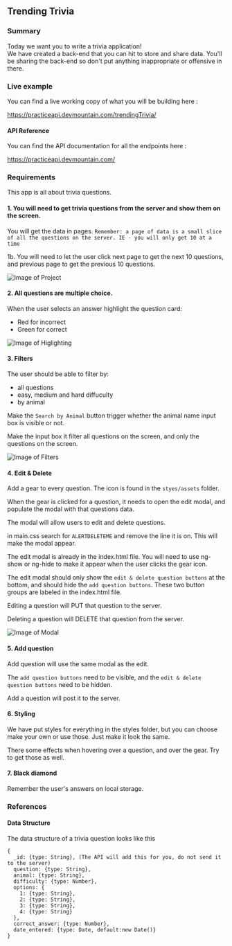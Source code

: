 ## Trending Trivia

### Summary

Today we want you to write a trivia application!  
We have created a back-end that you can hit to store and share data.
You'll be sharing the back-end so don't put anything inappropriate or offensive in there.

### Live example

You can find a live working copy of what you will be building here :

https://practiceapi.devmountain.com/trendingTrivia/

#### API Reference

You can find the API documentation for all the endpoints here :

https://practiceapi.devmountain.com/



### Requirements

This app is all about trivia questions.


#### 1. You will need to get trivia questions from the server and show them on the screen.

You will get the data in pages. `Remember: a page of data is a small slice of all the questions on the server. IE - you will only get 10 at a time`

1b. You will need to let the user click next page to get the next 10 questions, and previous page to get the previous 10 questions.

![Image of Project](https://github.com/DevMountain/trendingTrivia/blob/master/screenshot/screenshot1.jpg)


#### 2. All questions are multiple choice.

When the user selects an answer highlight the question card:
- Red for incorrect
- Green for correct 

![Image of Higlighting](https://github.com/DevMountain/trendingTrivia/blob/master/screenshot/screenshot3.jpg)


#### 3. Filters

The user should be able to filter by:
* all questions
* easy, medium and hard diffuculty
* by animal

Make the `Search by Animal` button trigger whether the animal name input box is visible or not.

Make the input box it filter all questions on the screen, and only the questions on the screen.


![Image of Filters](https://github.com/DevMountain/trendingTrivia/blob/master/screenshot/screenshot4.jpg)


#### 4. Edit & Delete

Add a gear to every question. The icon is found in the `styes/assets` folder.

When the gear is clicked for a question, it needs to open the edit modal, and populate the modal with that questions data.

The modal will allow users to edit and delete questions.

in main.css search for `ALERTDELETEME` and remove the line it is on.  This will make the modal appear.

The edit modal is already in the index.html file.  You will need to use ng-show or ng-hide to make it appear when the user clicks the gear icon.

The edit modal should only show the `edit & delete question buttons` at the bottom, and should hide the `add question buttons`.  These two button groups are labeled in the index.html file.

Editing a question will PUT that question to the server.

Deleting a question will DELETE that question from the server.


![Image of Modal](https://github.com/DevMountain/trendingTrivia/blob/master/screenshot/screenshot2.jpg)

#### 5. Add question

Add question will use the same modal as the edit.

The `add question buttons` need to be visible, and the `edit & delete question buttons` need to be hidden.

Add a question will post it to the server.

#### 6. Styling

We have put styles for everything in the styles folder, but you can choose make your own or use those.  Just make it look the same.

There some effects when hovering over a question, and over the gear.  Try to get those as well.

#### 7. Black diamond

Remember the user's answers on local storage.


### References

#### Data Structure

The data structure of a trivia question looks like this

```
{
  _id: {type: String}, (The API will add this for you, do not send it to the server)
  question: {type: String},
  animal: {type: String},
  difficulty: {type: Number},
  options: {
    1: {type: String},
    2: {type: String},
    3: {type: String},
    4: {type: String}
  },
  correct_answer: {type: Number},
  date_entered: {type: Date, default:new Date()}
}
```
